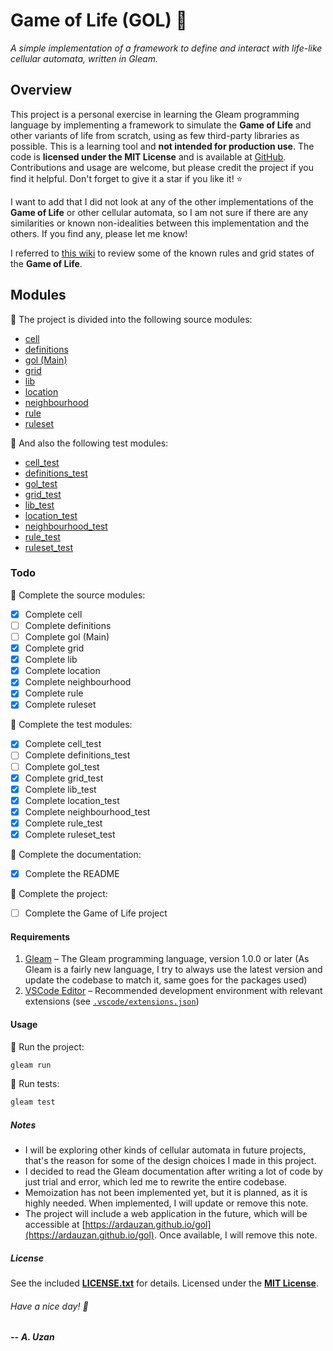# **Game of Life** (GOL) :space_invader:

*A simple implementation of a framework to define and interact with life-like cellular automata, written in Gleam.*

## Overview

This project is a personal exercise in learning the Gleam programming language by implementing a framework to simulate the **Game of Life** and other variants of life from scratch, using as few third-party libraries as possible. This is a learning tool and **not intended for production use**. The code is **licensed under the MIT License** and is available at [GitHub](https://github.com/ardauzan/gol). Contributions and usage are welcome, but please credit the project if you find it helpful. Don't forget to give it a star if you like it! :star:

I want to add that I did not look at any of the other implementations of the **Game of Life** or other cellular automata, so I am not sure if there are any similarities or known non-idealities between this implementation and the others. If you find any, please let me know!

I referred to [this wiki](https://conwaylife.com/wiki) to review some of the known rules and grid states of the **Game of Life**.

## Modules

:pushpin: The project is divided into the following source modules:

- [cell](src/cell.gleam)
- [definitions](src/definitions.gleam)
- [gol (Main)](src/gol.gleam)
- [grid](src/grid.gleam)
- [lib](src/lib.gleam)
- [location](src/location.gleam)
- [neighbourhood](src/neighbourhood.gleam)
- [rule](src/rule.gleam)
- [ruleset](src/ruleset.gleam)

:pushpin: And also the following test modules:

- [cell_test](test/cell_test.gleam)
- [definitions_test](test/definitions_test.gleam)
- [gol_test](test/gol_test.gleam)
- [grid_test](test/grid_test.gleam)
- [lib_test](test/lib_test.gleam)
- [location_test](test/location_test.gleam)
- [neighbourhood_test](test/neighbourhood_test.gleam)
- [rule_test](test/rule_test.gleam)
- [ruleset_test](test/ruleset_test.gleam)

### Todo

:pushpin: Complete the source modules:

- [X] Complete cell
- [ ] Complete definitions
- [ ] Complete gol (Main)
- [X] Complete grid
- [X] Complete lib
- [X] Complete location
- [X] Complete neighbourhood
- [X] Complete rule
- [X] Complete ruleset

:pushpin: Complete the test modules:

- [X] Complete cell_test
- [ ] Complete definitions_test
- [ ] Complete gol_test
- [X] Complete grid_test
- [X] Complete lib_test
- [X] Complete location_test
- [X] Complete neighbourhood_test
- [X] Complete rule_test
- [X] Complete ruleset_test

:pushpin: Complete the documentation:

- [X] Complete the README

:pushpin: Complete the project:

- [ ] Complete the Game of Life project

#### Requirements

1) [Gleam](https://gleam.run) – The Gleam programming language, version 1.0.0 or later (As Gleam is a fairly new language, I try to always use the latest version and update the codebase to match it, same goes for the packages used)
2) [VSCode Editor](https://code.visualstudio.com) – Recommended development environment with relevant extensions (see [`.vscode/extensions.json`](.vscode/extensions.json))

#### Usage

:pushpin: Run the project:

```bash
gleam run
```

:pushpin: Run tests:

```bash
gleam test
```

##### Notes

- I will be exploring other kinds of cellular automata in future projects, that's the reason for some of the design choices I made in this project.
- I decided to read the Gleam documentation after writing a lot of code by just trial and error, which led me to rewrite the entire codebase.
- Memoization has not been implemented yet, but it is planned, as it is highly needed. When implemented, I will update or remove this note.
- The project will include a web application in the future, which will be accessible at [https://ardauzan.github.io/gol](https://ardauzan.github.io/gol). Once available, I will remove this note.

##### License

See the included [**LICENSE.txt**](LICENSE.txt) for details. Licensed under the [**MIT License**](https://wikipedia.org/wiki/MIT_License).

###### Have a nice day! :wave:

**--** ***A. Uzan***

